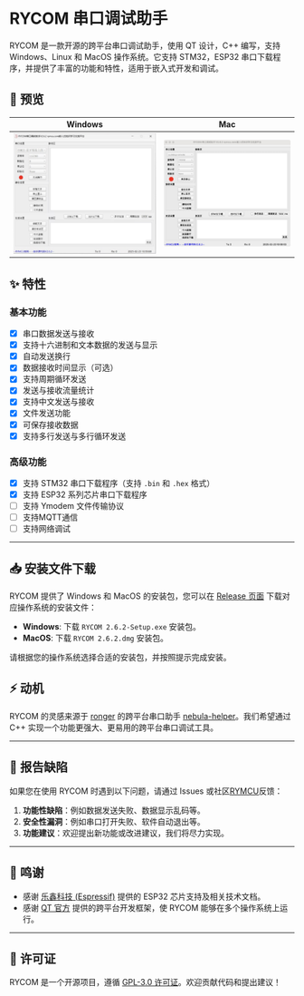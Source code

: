 # RYCOM 串口调试助手

RYCOM 是一款开源的跨平台串口调试助手，使用 QT 设计，C++ 编写，支持 Windows、Linux 和 MacOS 操作系统。它支持 STM32，ESP32 串口下载程序，并提供了丰富的功能和特性，适用于嵌入式开发和调试。

## 👀 预览
| Windows | Mac |
| --- | --- |
|![win](images/RYCOM-win.png)|![mac](images/RYCOM-mac.png)|

## ✨ 特性

### 基本功能
- [x] 串口数据发送与接收
- [x] 支持十六进制和文本数据的发送与显示
- [x] 自动发送换行
- [x] 数据接收时间显示（可选）
- [x] 支持周期循环发送
- [x] 发送与接收流量统计
- [x] 支持中文发送与接收
- [x] 文件发送功能
- [x] 可保存接收数据
- [x] 支持多行发送与多行循环发送

### 高级功能  
- [x] 支持 STM32 串口下载程序（支持 `.bin` 和 `.hex` 格式）  
- [x] 支持 ESP32 系列芯片串口下载程序  
- [ ] 支持 Ymodem 文件传输协议  
- [ ] 支持MQTT通信  
- [ ] 支持网络调试  

---
## 📥 安装文件下载

RYCOM 提供了 Windows 和 MacOS 的安装包，您可以在 [Release 页面](https://github.com/rymcu/RYCOM/releases/tag/2.6.2) 下载对应操作系统的安装文件：

- **Windows**: 下载 `RYCOM 2.6.2-Setup.exe` 安装包。
- **MacOS**: 下载 `RYCOM 2.6.2.dmg` 安装包。

请根据您的操作系统选择合适的安装包，并按照提示完成安装。
## ⚡ 动机

RYCOM 的灵感来源于 [ronger](https://github.com/ronger) 的跨平台串口助手 [nebula-helper](https://github.com/ronger/nebula-helper)。我们希望通过 C++ 实现一个功能更强大、更易用的跨平台串口调试工具。

---

## 🐛 报告缺陷

如果您在使用 RYCOM 时遇到以下问题，请通过 Issues 或社区[RYMCU](https://rymcu.com)反馈：
1. **功能性缺陷**：例如数据发送失败、数据显示乱码等。
2. **安全性漏洞**：例如串口打开失败、软件自动退出等。
3. **功能建议**：欢迎提出新功能或改进建议，我们将尽力实现。

---

## 🙏 鸣谢

- 感谢 [乐鑫科技 (Espressif)](https://www.espressif.com/) 提供的 ESP32 芯片支持及相关技术文档。
- 感谢 [QT 官方](https://www.qt.io/) 提供的跨平台开发框架，使 RYCOM 能够在多个操作系统上运行。

---

## 📄 许可证

RYCOM 是一个开源项目，遵循 [GPL-3.0 许可证](LICENSE)。欢迎贡献代码和提出建议！
